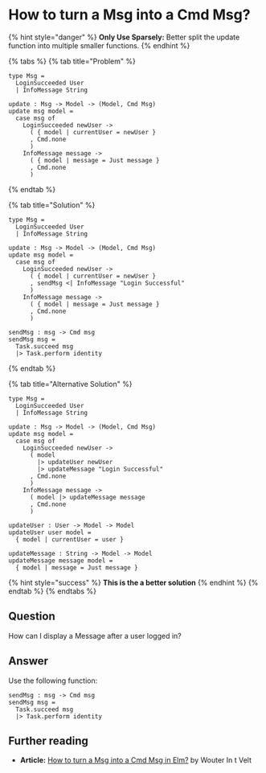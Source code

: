 # How to turn a Msg into a Cmd Msg?

{% hint style="danger" %}
**Only Use Sparsely:** Better split the update function into multiple smaller functions.
{% endhint %}

{% tabs %}
{% tab title="Problem" %}
```text
type Msg =
  LoginSucceeded User
  | InfoMessage String
  
update : Msg -> Model -> (Model, Cmd Msg)
update msg model =
  case msg of
    LoginSucceeded newUser ->
      ( { model | currentUser = newUser }
      , Cmd.none
      )
    InfoMessage message ->
      ( { model | message = Just message }
      , Cmd.none
      )
```
{% endtab %}

{% tab title="Solution" %}
```text
type Msg =
  LoginSucceeded User
  | InfoMessage String
  
update : Msg -> Model -> (Model, Cmd Msg)
update msg model =
  case msg of
    LoginSucceeded newUser ->
      ( { model | currentUser = newUser }
      , sendMsg <| InfoMessage "Login Successful"
      )
    InfoMessage message ->
      ( { model | message = Just message }
      , Cmd.none
      )

sendMsg : msg -> Cmd msg
sendMsg msg =
  Task.succeed msg
  |> Task.perform identity
```
{% endtab %}

{% tab title="Alternative Solution" %}
```text
type Msg =
  LoginSucceeded User
  | InfoMessage String
  
update : Msg -> Model -> (Model, Cmd Msg)
update msg model =
  case msg of
    LoginSucceeded newUser ->
      ( model
        |> updateUser newUser
        |> updateMessage "Login Successful"
      , Cmd.none
      )
    InfoMessage message ->
      ( model |> updateMessage message
      , Cmd.none
      )

updateUser : User -> Model -> Model
updateUser user model =
  { model | currentUser = user }

updateMessage : String -> Model -> Model
updateMessage message model =
  { model | message = Just message }
```

{% hint style="success" %}
**This is the a better solution**
{% endhint %}
{% endtab %}
{% endtabs %}

## Question

How can I display a Message after a user logged in?

## Answer

Use the following function:

```text
sendMsg : msg -> Cmd msg
sendMsg msg =
  Task.succeed msg
  |> Task.perform identity
```

## Further reading

* **Article:** [How to turn a Msg into a Cmd Msg in Elm?](https://medium.com/elm-shorts/how-to-turn-a-msg-into-a-cmd-msg-in-elm-5dd095175d84) by Wouter In t Velt


